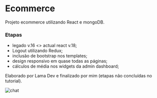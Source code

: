 # Ecommerce
Projeto ecommerce utilizando React e mongoDB.

### Etapas 
* legado v.16 <> actual react v.18;
* Logout utilizando Redux;
* inclusão de bootstrap nos templates;
* design responsivo em quase todas as páginas;
* cálculos de média nos widgets da admin dashboard;

 Elaborado por Lama Dev e finalizado por mim (etapas não concluídas no tutorial).

![chat](https://firebasestorage.googleapis.com/v0/b/ecommerce-shop-82750.appspot.com/o/ok3.gif?alt=media&token=10431aa3-0958-4358-b717-7eea4e2511ee)
